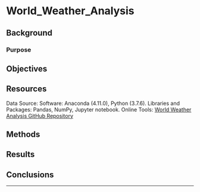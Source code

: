 # World_Weather_Analysis


## Background 




### Purpose




## Objectives




## Resources
Data Source: 
Software: Anaconda (4.11.0), Python (3.7.6).
Libraries and Packages: Pandas, NumPy, Jupyter notebook.
Online Tools: [World Weather Analysis GitHub Repository](https://github.com/Magzzie/World_Weather_Analysis)


## Methods 




## Results




## Conclusions




---





































